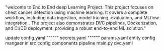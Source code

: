 "welcome to End to End deep Learning Project.
This project focuses on chest cancer detection using machine learning. It covers a complete workflow, including data ingestion, model training, evaluation, and MLflow integration . The project also demonstrates DVC pipelines, Dockerization, and CI/CD deployment, providing a robust end-to-end ML solution."

update config.yaml
"""""" secrets.yaml
"""""" params.yaml
        entity
        config mangaer in src config
        components
        pipeline
        main.py
        dvc.yaml
